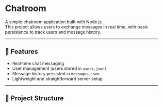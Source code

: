 # Chatroom

A simple chatroom application built with Node.js.  
This project allows users to exchange messages in real time, with basic persistence to track users and message history.

---

## 🎯 Features

- Real‑time chat messaging  
- User management (users stored in `users.json`)  
- Message history persisted in `messages.json`  
- Lightweight and straightforward server setup  

---

## 📂 Project Structure

